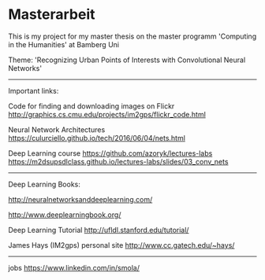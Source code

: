 # Masterarbeit

This is my project for my master thesis on the master programm 'Computing in the Humanities' at Bamberg Uni


Theme:
'Recognizing Urban Points of Interests with Convolutional Neural Networks'

-------------------------------------------------
Important links: 

Code for finding and downloading images on Flickr
http://graphics.cs.cmu.edu/projects/im2gps/flickr_code.html


Neural Network Architectures
https://culurciello.github.io/tech/2016/06/04/nets.html

Deep Learning course
https://github.com/azoryk/lectures-labs
https://m2dsupsdlclass.github.io/lectures-labs/slides/03_conv_nets

-------------------------------------------------

Deep Learning Books:

http://neuralnetworksanddeeplearning.com/ 

http://www.deeplearningbook.org/

Deep Learning Tutorial
http://ufldl.stanford.edu/tutorial/



James Hays (IM2gps) personal site
http://www.cc.gatech.edu/~hays/



--------------------------------------------------
jobs
https://www.linkedin.com/in/smola/
